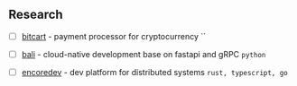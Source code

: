 ## Research

- [ ] [bitcart](https://github.com/bitcart/bitcart/tree/master) - payment processor for cryptocurrency ``
- [ ] [bali](https://github.com/bali-framework/bali) - cloud-native development base on fastapi and gRPC `python`
- [ ] [encoredev](https://github.com/encoredev/encore) - dev platform for distributed systems `rust, typescript, go`


